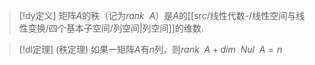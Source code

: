 


> [!dy定义] 
> 矩阵$A$的秩（记为$rank~~A$）是$A$的[[src/线性代数-/线性空间与线性变换/四个基本子空间/列空间|列空间]]的维数.


> [!dl定理] (秩定理)
> 如果一矩阵$A$有$n$列，则$rank~~A+dim~~Nul~~A=n$

